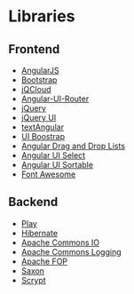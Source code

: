 Libraries
======

## Frontend
* [AngularJS](https://angularjs.org/)
* [Bootstrap](http://getbootstrap.com/)
* [jQCloud](http://mistic100.github.io/jQCloud/)
* [Angular-UI-Router](https://github.com/angular-ui/ui-router)
* [jQuery](https://jquery.com/)
* [jQuery UI](https://jqueryui.com/)
* [textAngular](https://github.com/fraywing/textAngular)
* [UI Boostrap](https://angular-ui.github.io/bootstrap/)
* [Angular Drag and Drop Lists](https://github.com/marceljuenemann/angular-drag-and-drop-lists)
* [Angular UI Select](https://github.com/angular-ui/ui-select)
* [Angular UI Sortable](https://github.com/angular-ui/ui-sortable)
* [Font Awesome](https://fortawesome.github.io/Font-Awesome/)

## Backend
* [Play](https://www.playframework.com/)
* [Hibernate](http://hibernate.org/)
* [Apache Commons IO](https://commons.apache.org/proper/commons-io/)
* [Apache Commons Logging](https://commons.apache.org/proper/commons-logging/)
* [Apache FOP](https://xmlgraphics.apache.org/fop/)
* [Saxon](http://saxon.sourceforge.net/)
* [Scrypt](https://github.com/wg/scrypt)

